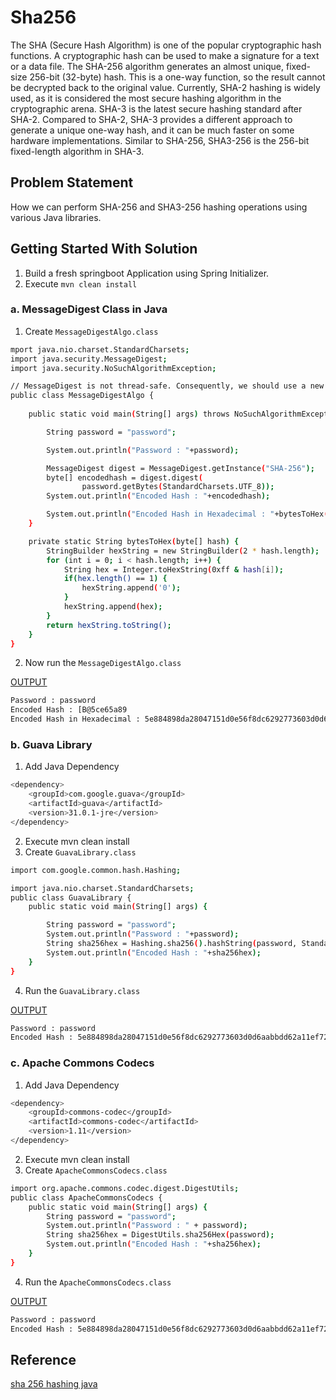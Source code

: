 # Sha256

The SHA (Secure Hash Algorithm) is one of the popular cryptographic hash functions.
A cryptographic hash can be used to make a signature for a text or a data file.
The SHA-256 algorithm generates an almost unique, fixed-size 256-bit (32-byte) hash.
This is a one-way function, so the result cannot be decrypted back to the original value.
Currently, SHA-2 hashing is widely used, as it is considered the most secure hashing algorithm in the cryptographic arena.
SHA-3 is the latest secure hashing standard after SHA-2.
Compared to SHA-2, SHA-3 provides a different approach to generate a unique one-way hash, and it can be much faster on some hardware implementations.
Similar to SHA-256, SHA3-256 is the 256-bit fixed-length algorithm in SHA-3.

## Problem Statement

How we can perform SHA-256 and SHA3-256 hashing operations using various Java libraries.

## Getting Started With Solution
1. Build a fresh springboot Application using Spring Initializer.
2. Execute `mvn clean install`

### a. MessageDigest Class in Java

1. Create `MessageDigestAlgo.class`
```bash
mport java.nio.charset.StandardCharsets;
import java.security.MessageDigest;
import java.security.NoSuchAlgorithmException;

// MessageDigest is not thread-safe. Consequently, we should use a new instance for every thread.
public class MessageDigestAlgo {
    
    public static void main(String[] args) throws NoSuchAlgorithmException {

        String password = "password";

        System.out.println("Password : "+password);

        MessageDigest digest = MessageDigest.getInstance("SHA-256");
        byte[] encodedhash = digest.digest(
                password.getBytes(StandardCharsets.UTF_8));
        System.out.println("Encoded Hash : "+encodedhash);

        System.out.println("Encoded Hash in Hexadecimal : "+bytesToHex(encodedhash));
    }

    private static String bytesToHex(byte[] hash) {
        StringBuilder hexString = new StringBuilder(2 * hash.length);
        for (int i = 0; i < hash.length; i++) {
            String hex = Integer.toHexString(0xff & hash[i]);
            if(hex.length() == 1) {
                hexString.append('0');
            }
            hexString.append(hex);
        }
        return hexString.toString();
    }
} 
```
2. Now run the `MessageDigestAlgo.class`

<u>OUTPUT</u>
```bash
Password : password
Encoded Hash : [B@5ce65a89
Encoded Hash in Hexadecimal : 5e884898da28047151d0e56f8dc6292773603d0d6aabbdd62a11ef721d1542d8 
```
### b. Guava Library

1. Add Java Dependency
```bash
<dependency>
    <groupId>com.google.guava</groupId>
    <artifactId>guava</artifactId>
    <version>31.0.1-jre</version>
</dependency>
```
2. Execute mvn clean install
3. Create `GuavaLibrary.class`
```bash 
import com.google.common.hash.Hashing;

import java.nio.charset.StandardCharsets;
public class GuavaLibrary {
    public static void main(String[] args) {

        String password = "password";
        System.out.println("Password : "+password);
        String sha256hex = Hashing.sha256().hashString(password, StandardCharsets.UTF_8).toString();
        System.out.println("Encoded Hash : "+sha256hex);
    }
}
```
4. Run the `GuavaLibrary.class`

<u>OUTPUT</u>
```bash
Password : password
Encoded Hash : 5e884898da28047151d0e56f8dc6292773603d0d6aabbdd62a11ef721d1542d8
```

### c. Apache Commons Codecs

1. Add Java Dependency
```bash
<dependency>
    <groupId>commons-codec</groupId>
    <artifactId>commons-codec</artifactId>
    <version>1.11</version>
</dependency>
```
2. Execute mvn clean install
3. Create `ApacheCommonsCodecs.class`
```bash 
import org.apache.commons.codec.digest.DigestUtils;
public class ApacheCommonsCodecs {
    public static void main(String[] args) {
        String password = "password";
        System.out.println("Password : " + password);
        String sha256hex = DigestUtils.sha256Hex(password);
        System.out.println("Encoded Hash : "+sha256hex);
    }
}
```
4. Run the `ApacheCommonsCodecs.class`

<u>OUTPUT</u>
```bash
Password : password
Encoded Hash : 5e884898da28047151d0e56f8dc6292773603d0d6aabbdd62a11ef721d1542d8
```

## Reference

[sha 256 hashing java](https://www.baeldung.com/sha-256-hashing-java)
